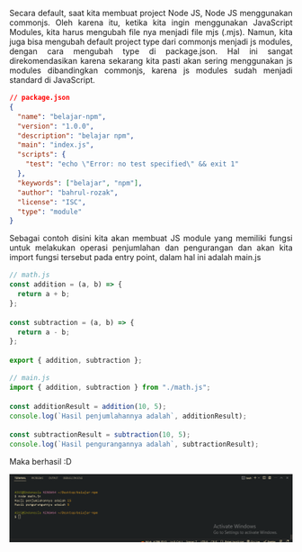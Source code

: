 <p align="justify">
Secara default, saat kita membuat project Node JS, Node JS menggunakan commonjs. Oleh karena itu, ketika kita ingin menggunakan JavaScript Modules, kita harus mengubah file nya menjadi file mjs (.mjs). Namun, kita juga bisa mengubah default project type dari commonjs menjadi js modules, dengan cara mengubah type di package.json. Hal ini sangat direkomendasikan karena sekarang kita pasti akan sering menggunakan js modules dibandingkan  commonjs, karena js modules sudah menjadi standard di JavaScript.
</p>

```json
// package.json
{
  "name": "belajar-npm",
  "version": "1.0.0",
  "description": "belajar npm",
  "main": "index.js",
  "scripts": {
    "test": "echo \"Error: no test specified\" && exit 1"
  },
  "keywords": ["belajar", "npm"],
  "author": "bahrul-rozak",
  "license": "ISC",
  "type": "module"
}
```

<p align="justify">
Sebagai contoh disini kita akan membuat JS module yang memiliki fungsi untuk melakukan operasi penjumlahan dan pengurangan dan akan kita import fungsi tersebut pada entry point, dalam hal ini adalah main.js
</p>

```js
// math.js
const addition = (a, b) => {
  return a + b;
};

const subtraction = (a, b) => {
  return a - b;
};

export { addition, subtraction };
```

```js
// main.js
import { addition, subtraction } from "./math.js";

const additionResult = addition(10, 5);
console.log(`Hasil penjumlahannya adalah`, additionResult);

const subtractionResult = subtraction(10, 5);
console.log(`Hasil pengurangannya adalah`, subtractionResult);
```

<p align="justify">
Maka berhasil :D
</p>

![Alt text](image.png)
